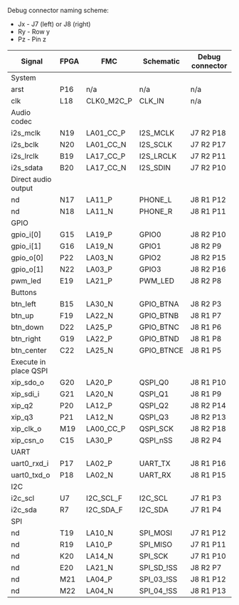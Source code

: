 Debug connector naming scheme:
- Jx - J7 (left) or J8 (right)
- Ry - Row y
- Pz - Pin z


| Signal | FPGA | FMC | Schematic | Debug connector |
|--------|------|-----|-----------|-----------------|
| System |
| arst | P16 | n/a | n/a | n/a |
| clk | L18 | CLK0_M2C_P | CLK_IN | n/a |
| Audio codec |
| i2s_mclk | N19 | LA01_CC_P | I2S_MCLK | J7 R2 P18 |
| i2s_bclk | N20 | LA01_CC_N | I2S_SCLK | J7 R2 P17 |
| i2s_lrclk | B19 | LA17_CC_P | I2S_LRCLK | J7 R2 P11 |
| i2s_sdata | B20 | LA17_CC_N | I2S_SDIN | J7 R2 P10 |
| Direct audio output |
| nd | N17 | LA11_P | PHONE_L | J8 R1 P12 |
| nd | N18 | LA11_N | PHONE_R | J8 R1 P11 |
| GPIO |
| gpio_i[0] | G15 | LA19_P | GPIO0 | J8 R2 P10 |
| gpio_i[1] | G16 | LA19_N | GPIO1 | J8 R2 P9 |
| gpio_o[0] | P22 | LA03_N | GPIO2 | J8 R2 P15 |
| gpio_o[1] | N22 | LA03_P | GPIO3 | J8 R2 P16 |
| pwm_led | E19 | LA21_P | PWM_LED | J8 R2 P8 |
| Buttons |
| btn_left | B15 | LA30_N | GPIO_BTNA | J8 R2 P3 |
| btn_up | F19 | LA22_N | GPIO_BTNB | J8 R1 P7 |
| btn_down | D22 | LA25_P | GPIO_BTNC | J8 R1 P6 |
| btn_right | G19 | LA22_P | GPIO_BTND | J8 R1 P8 |
| btn_center | C22 | LA25_N | GPIO_BTNCE | J8 R1 P5 |
| Execute in place QSPI |
| xip_sdo_o | G20 | LA20_P | QSPI_Q0 | J8 R1 P10 |
| xip_sdi_i | G21 | LA20_N | QSPI_Q1 | J8 R1 P9 |
| xip_q2 | P20 | LA12_P | QSPI_Q2 | J8 R2 P14 |
| xip_q3 | P21 | LA12_N | QSPI_Q3 | J8 R2 P13 |
| xip_clk_o | M19 | LA00_CC_P | QSPI_SCK | J8 R2 P18 |
| xip_csn_o | C15 | LA30_P | QSPI_nSS | J8 R2 P4 |
| UART |
| uart0_rxd_i | P17 | LA02_P | UART_TX | J8 R1 P16 |
| uart0_txd_o | P18 | LA02_N | UART_RX | J8 R1 P15 |
| I2C |
| i2c_scl | U7 | I2C_SCL_F | I2C_SCL | J7 R1 P3 |
| i2c_sda | R7 | I2C_SDA_F | I2C_SDA | J7 R1 P4 |
| SPI |
| nd | T19 | LA10_N | SPI_MOSI | J7 R1 P12 |
| nd | R19 | LA10_P | SPI_MISO | J7 R1 P11 |
| nd | K20 | LA14_N | SPI_SCK | J7 R1 P10 |
| nd | E20 | LA21_N | SPI_SD_!SS | J8 R2 P7 |
| nd | M21 | LA04_P | SPI_03_!SS | J8 R1 P12 |
| nd | M22 | LA04_N | SPI_04_!SS | J8 R1 P13 |
